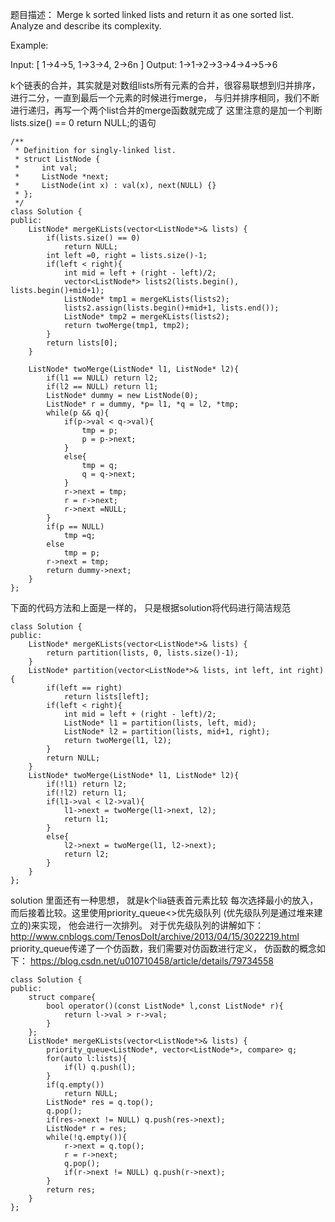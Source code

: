 题目描述：
Merge k sorted linked lists and return it as one sorted list. Analyze and describe its complexity.

Example:

Input:
[
  1->4->5,
  1->3->4,
  2->6n 
]
Output: 1->1->2->3->4->4->5->6

k个链表的合并，其实就是对数组lists所有元素的合并，很容易联想到归并排序，进行二分，一直到最后一个元素的时候进行merge，
与归并排序相同，我们不断进行递归，再写一个两个list合并的merge函数就完成了  这里注意的是加一个判断lists.size() == 0 return NULL;的语句
```
/**
 * Definition for singly-linked list.
 * struct ListNode {
 *     int val;
 *     ListNode *next;
 *     ListNode(int x) : val(x), next(NULL) {}
 * };
 */
class Solution {
public:
    ListNode* mergeKLists(vector<ListNode*>& lists) {
        if(lists.size() == 0)
            return NULL;
        int left =0, right = lists.size()-1;
        if(left < right){
            int mid = left + (right - left)/2;
            vector<ListNode*> lists2(lists.begin(), lists.begin()+mid+1);
            ListNode* tmp1 = mergeKLists(lists2);
            lists2.assign(lists.begin()+mid+1, lists.end());
            ListNode* tmp2 = mergeKLists(lists2);
            return twoMerge(tmp1, tmp2);
        }
        return lists[0];
    }
    
    ListNode* twoMerge(ListNode* l1, ListNode* l2){
        if(l1 == NULL) return l2;
        if(l2 == NULL) return l1;
        ListNode* dummy = new ListNode(0);
        ListNode* r = dummy, *p= l1, *q = l2, *tmp;
        while(p && q){
            if(p->val < q->val){
                tmp = p;
                p = p->next;
            }
            else{
                tmp = q;
                q = q->next;
            }
            r->next = tmp;
            r = r->next;
            r->next =NULL;
        }
        if(p == NULL)
            tmp =q;
        else
            tmp = p;
        r->next = tmp;
        return dummy->next;
    }
};
```

下面的代码方法和上面是一样的， 只是根据solution将代码进行简洁规范
```
class Solution {
public:
    ListNode* mergeKLists(vector<ListNode*>& lists) {
        return partition(lists, 0, lists.size()-1);
    }
    ListNode* partition(vector<ListNode*>& lists, int left, int right){
        if(left == right)
            return lists[left];
        if(left < right){
            int mid = left + (right - left)/2;
            ListNode* l1 = partition(lists, left, mid);
            ListNode* l2 = partition(lists, mid+1, right);
            return twoMerge(l1, l2);
        }
        return NULL;
    }
    ListNode* twoMerge(ListNode* l1, ListNode* l2){
        if(!l1) return l2;
        if(!l2) return l1;
        if(l1->val < l2->val){
            l1->next = twoMerge(l1->next, l2);
            return l1;
        }
        else{
            l2->next = twoMerge(l1, l2->next);
            return l2;
        }
    }
};
``` 

solution 里面还有一种思想， 就是k个lia链表首元素比较 每次选择最小的放入，而后接着比较。这里使用priority_queue<>优先级队列
(优先级队列是通过堆来建立的)来实现，
他会进行一次排列。 
对于优先级队列的讲解如下：http://www.cnblogs.com/TenosDoIt/archive/2013/04/15/3022219.html
priority_queue传递了一个仿函数，我们需要对仿函数进行定义， 仿函数的概念如下：
https://blog.csdn.net/u010710458/article/details/79734558
```
class Solution {
public:
    struct compare{
        bool operator()(const ListNode* l,const ListNode* r){
            return l->val > r->val;
        }
    };
    ListNode* mergeKLists(vector<ListNode*>& lists) {
        priority_queue<ListNode*, vector<ListNode*>, compare> q; 
        for(auto l:lists){
            if(l) q.push(l);
        }
        if(q.empty())
            return NULL;
        ListNode* res = q.top();
        q.pop();
        if(res->next != NULL) q.push(res->next);
        ListNode* r = res;
        while(!q.empty()){
            r->next = q.top();
            r = r->next;
            q.pop();
            if(r->next != NULL) q.push(r->next);
        }
        return res;
    }
};
```
